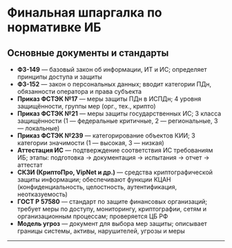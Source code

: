 # Финальная шпаргалка по нормативке ИБ

## Основные документы и стандарты

- **ФЗ-149** — базовый закон об информации, ИТ и ИС; определяет принципы доступа и защиты
- **ФЗ-152** — закон о персональных данных; вводит категории ПДн, обязанности оператора и права субъекта
- **Приказ ФСТЭК №17** — меры защиты ПДн в ИСПДн; 4 уровня защищённости, группы мер (орг., тех., крипто) 
- **Приказ ФСТЭК №21** — меры защиты государственных ИС; 3 класса защищённости (1 — федеральные критичные, 2 — региональные, 3 — локальные)
- **Приказ ФСТЭК №239** — категорирование объектов КИИ; 3 категории значимости (1 — высокая, 3 — низкая)
- **Аттестация ИС** — подтверждение соответствия ИС требованиям ИБ; этапы: подготовка → документация → испытания → отчет → аттестат
- **СКЗИ (КриптоПро, VipNet и др.)** — средства криптографической защиты информации; обеспечивают функции КЦАН (конфиденциальность, целостность, аутентификация, неотказуемость)
- **ГОСТ Р 57580** — стандарт по защите финансовых организаций; требует меры по доступу, мониторингу, криптографии, сетям и организационным процессам; проверяется ЦБ РФ
- **Модель угроз** — документ для выбора мер защиты; описывает границы системы, активы, нарушителей, угрозы и меры

---
